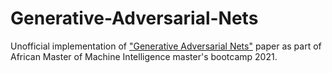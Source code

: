 # Generative-Adversarial-Nets
Unofficial implementation of ["Generative Adversarial Nets"](https://papers.nips.cc/paper/2014/file/5ca3e9b122f61f8f06494c97b1afccf3-Paper.pdf) paper as part of African Master of Machine Intelligence master's bootcamp 2021.
